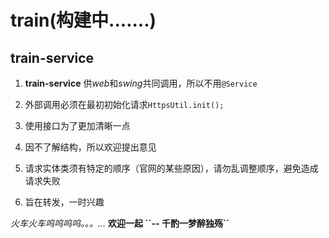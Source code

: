 # train(构建中.......)
## train-service

1. <b>train-service</b> 供<em>web</em>和<em>swing</em>共同调用，所以不用``@Service``

2. 外部调用必须在最初初始化请求``HttpsUtil.init();``

3. 使用接口为了更加清晰一点

4. 因不了解结构，所以欢迎提出意见

5. 请求实体类须有特定的顺序（官网的某些原因），请勿乱调整顺序，避免造成请求失败

6. 旨在转发，一时兴趣

<i>
 火车火车呜呜呜呜。。。...
</i>

<b>
 欢迎一起 ``-- 千酌一梦醉独殇``
</b>

